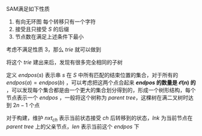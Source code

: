 SAM满足如下性质
1. 有向无环图 每个转移只有一个字符
2. 接受且只接受 $S$  的后缀
3. 节点数在满足上述条件下最小

考虑不满足性质 $3$，那么 $trie$ 就可以做到

将这个 $trie$ 建出来后，发现有很多完全相同的子树

定义 $endpos(s)$ 表示串 $s$ 在 $S$ 中所有匹配的结束位置的集合，对于所有的 $endpos(a)=endpos(b)$ ，可以考虑把这两个点合起来 **$endpos$ 的数量是 $\mathcal{O}(n)$ 的** ，可以发现每个集合都是由一个更大的集合划分得到的，形成一个树形结构，每个节点表示一个 $endpos$ ，一般将这个树称为 $parent\ tree$，这棵树在满二叉树时达到 $2n-1$ 个点

对于构建，维护 $nxt_{ch}$ 表示当前状态接受 $ch$ 后转移到的状态，$lnk$ 为当前节点在 $parent\ tree$ 上的父亲节点，$len$ 表示当前这个 $endpos$ 下